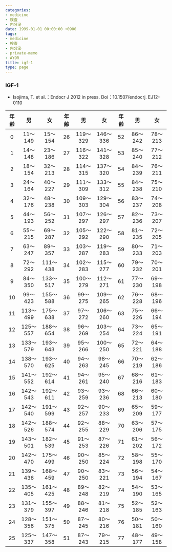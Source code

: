 ```yaml
---
categories:
- medicine
- 検査
- 内分泌
date: 1999-01-01 00:00:00 +0900
tags:
- medicine
- 検査
- 内分泌
- private-memo
- AYOR
title: igf-1
type: page
---
```


### IGF-1

- Isojima, T. et al.：Endocr J 2012 in press. Doi：10.1507/endocrj.
    EJ12-0110

|年齢|男|女|年齢|男|女|年齢|男|女|
|:---:|:---:|:---:|:---:|:---:|:---:|:---:|:---:|:---:|
|0|11～149|15～154|26|119～329|146～336|52|86～242|78～213|
|1|14～148|23～186|27|116～322|141～328|53|85～240|77～212|
|2|18～154|32～213|28|114～315|137～320|54|84～239|76～211|
|3|24～164|40～227|29|111～309|133～312|55|84～238|75～210|
|4|32～176|48～238|30|109～303|129～304|56|83～237|74～208|
|5|44～193|56～252|31|107～297|126～297|57|82～236|73～207|
|6|55～215|69～287|32|105～292|122～290|58|81～235|72～205|
|7|63～247|89～357|33|103～287|119～283|59|80～233|71～203|
|8|72～292|111～438|34|102～283|115～277|60|79～232|70～201|
|9|84～350|133～517|35|100～279|112～271|61|77～230|69～198|
|10|99～423|155～588|36|99～275|109～265|62|76～228|68～196|
|11|113～499|175～638|37|97～272|106～260|63|75～226|66～194|
|12|125～557|188～654|38|96～269|103～254|64|73～224|65～191|
|13|133～579|193～643|39|95～266|100～250|65|72～221|64～188|
|14|138～570|193～625|40|94～263|98～245|66|70～219|62～186|
|15|141～552|192～614|41|94～261|95～240|67|68～216|61～183|
|16|142～543|192～611|42|93～259|93～236|68|66～213|60～180|
|17|142～540|191～599|43|92～257|90～233|69|65～209|59～177|
|18|142～526|188～574|44|92～255|88～229|70|63～206|57～175|
|19|143～501|182～539|45|91～253|87～226|71|61～202|56～172|
|20|142～470|175～499|46|90～250|85～224|72|58～198|55～170|
|21|139～436|168～459|47|90～250|83～221|73|56～194|54～167|
|22|135～405|161～425|48|89～248|82～219|74|54～190|53～165|
|23|131～379|155～397|49|88～246|81～218|75|52～185|52～163|
|24|128～356|151～375|50|87～245|80～216|76|50～181|50～160|
|25|125～337|147～358|51|87～243|79～215|77|48～177|49～158|
